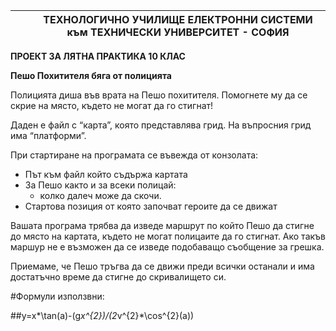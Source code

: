 |||**ТЕХНОЛОГИЧНО УЧИЛИЩЕ ЕЛЕКТРОННИ СИСТЕМИ към ТЕХНИЧЕСКИ УНИВЕРСИТЕТ - СОФИЯ**|
| :-: | :- | :-: |

**ПРОЕКТ ЗА ЛЯТНА ПРАКТИКА 10 КЛАС**

**Пешо Похитителя бяга от полицията**

Полицията диша във врата на Пешо похитителя. Помогнете му да се скрие на място, където не могат да го стигнат!

Даден е файл с “карта”, която представлява грид. На въпросния грид има “платформи”.


При стартиране на програмата се въвежда от конзолата: 

- Път към файл който съдържа картата
- За Пешо както и за всеки полицай:
  - колко далеч може да скочи.
- Стартова позиция от която започват героите да се движат


Вашата програма трябва да изведе маршрут по който Пешо да стигне до място на картата, където не могат полицаите да го стигнат. Ако такъв маршур не е възможен да се изведе подобаващо съобщение за грешка.

Приемаме, че Пешо тръгва да се движи преди всички останали и има достатъчно време да стигне до скривалището си.

#Формули използвни:

##y=x*\tan(a)-(g*x^{2})/(2*v^{2}*\cos^{2}(a))